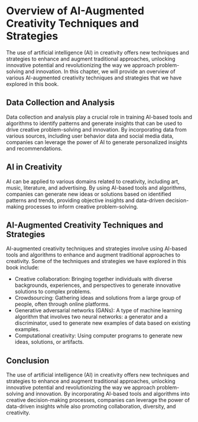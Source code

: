 Overview of AI-Augmented Creativity Techniques and Strategies
================================================================================================================

The use of artificial intelligence (AI) in creativity offers new techniques and strategies to enhance and augment traditional approaches, unlocking innovative potential and revolutionizing the way we approach problem-solving and innovation. In this chapter, we will provide an overview of various AI-augmented creativity techniques and strategies that we have explored in this book.

Data Collection and Analysis
----------------------------

Data collection and analysis play a crucial role in training AI-based tools and algorithms to identify patterns and generate insights that can be used to drive creative problem-solving and innovation. By incorporating data from various sources, including user behavior data and social media data, companies can leverage the power of AI to generate personalized insights and recommendations.

AI in Creativity
----------------

AI can be applied to various domains related to creativity, including art, music, literature, and advertising. By using AI-based tools and algorithms, companies can generate new ideas or solutions based on identified patterns and trends, providing objective insights and data-driven decision-making processes to inform creative problem-solving.

AI-Augmented Creativity Techniques and Strategies
-------------------------------------------------

AI-augmented creativity techniques and strategies involve using AI-based tools and algorithms to enhance and augment traditional approaches to creativity. Some of the techniques and strategies we have explored in this book include:

* Creative collaboration: Bringing together individuals with diverse backgrounds, experiences, and perspectives to generate innovative solutions to complex problems.
* Crowdsourcing: Gathering ideas and solutions from a large group of people, often through online platforms.
* Generative adversarial networks (GANs): A type of machine learning algorithm that involves two neural networks: a generator and a discriminator, used to generate new examples of data based on existing examples.
* Computational creativity: Using computer programs to generate new ideas, solutions, or artifacts.

Conclusion
----------

The use of artificial intelligence (AI) in creativity offers new techniques and strategies to enhance and augment traditional approaches, unlocking innovative potential and revolutionizing the way we approach problem-solving and innovation. By incorporating AI-based tools and algorithms into creative decision-making processes, companies can leverage the power of data-driven insights while also promoting collaboration, diversity, and creativity.
